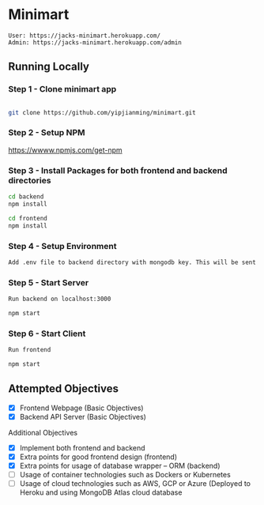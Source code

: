 # Minimart
```
User: https://jacks-minimart.herokuapp.com/
Admin: https://jacks-minimart.herokuapp.com/admin
```
## Running Locally

### Step 1 - Clone minimart app

  

```bash

git clone https://github.com/yipjianming/minimart.git

```

  

### Step 2 - Setup NPM

https://wwww.npmjs.com/get-npm

  

### Step 3 - Install Packages for both frontend and backend directories

```bash
cd backend
npm install

cd frontend
npm install
```

  

### Step 4 - Setup Environment

```bash
Add .env file to backend directory with mongodb key. This will be sent via email.
```

  

### Step 5 - Start Server

```bash
Run backend on localhost:3000

npm start
```

  

### Step 6 - Start Client

```bash
Run frontend

npm start
```
## Attempted Objectives
- [x] Frontend Webpage (Basic Objectives)
- [x] Backend API Server (Basic Objectives)

Additional Objectives
- [x] Implement both frontend and backend
- [x] Extra points for good frontend design (frontend)
- [x] Extra points for usage of database wrapper – ORM (backend)
- [ ] Usage of container technologies such as Dockers or Kubernetes
- [ ] Usage of cloud technologies such as AWS, GCP or Azure (Deployed to Heroku and using MongoDB Atlas cloud database
